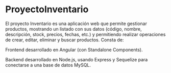 # ProyectoInventario
El proyecto Inventario es una aplicación web que permite gestionar productos, mostrando un listado con sus datos (código, nombre, descripción, stock, precios, fechas, etc.) y permitiendo realizar operaciones de crear, editar, eliminar y buscar productos. Consta de:

 Frontend desarrollado en Angular (con Standalone Components).

 Backend desarrollado en Node.js, usando Express y Sequelize para conectarse a una base de datos MySQL.
